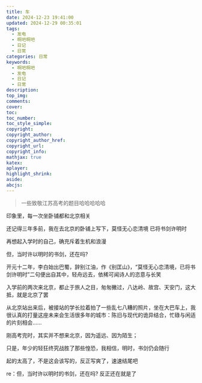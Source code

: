 ```yaml
---
title: 车
date: 2024-12-23 19:41:00
updated: 2024-12-29 00:35:01
tags:
  - 发电
  - 啊吧啊吧
  - 日记
  - 日常
categories: 日常
keywords:
  - 啊吧啊吧
  - 发电
  - 日记
  - 日常
description: 
top_img:
comments:
cover:
toc:
toc_number:
toc_style_simple:
copyright:
copyright_author:
copyright_author_href:
copyright_url:
copyright_info:
mathjax: true
katex:
aplayer:
highlight_shrink:
aside:
abcjs:
---
```


> 一些致敬江苏高考的题目哈哈哈哈哈

印象里，每一次坐卧铺都和北京相关

还记得三年多前，我在去北京的卧铺上写下，莫怪无心恋清境 已将书剑许明时

再想起入学时的自己，确充斥着生机和浪漫

但，当时许以明时的书剑，还在吗?

开元十二年，李白始出巴蜀，辞别江油，作《别匡山》，“莫怪无心恋清境，已将书剑许明时”二句便出自其中，轻舟远去，依稀可闻诗人的恣意与长笑

入学前的两次来北京，都止于旅人之目，匆匆撇过，八达岭、故宫、天安门，这大抵，就是北京了罢

从北京站出来后，被接站的学长拉着拍了一些乱七八糟的照片，坐在大巴车上，我很认真的打量这座未来会生活很多年的城市：陈旧与现代的诡异结合，忙碌与闲适的片刻相会......

刚高考完时，其实并不想来北京，因为遥远、因为陌生；

只是，年少的轻狂终究战胜了那些惶恐，我相信，明时，书剑仍会随行

起的太高了，不是这会该写的，反正写爽了，速速结尾吧

re：但，当时许以明时的书剑，还在吗?
反正还在就是了
